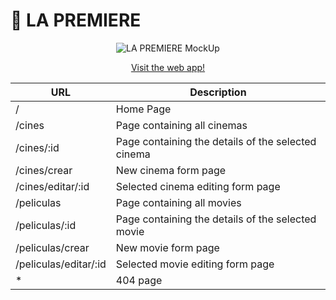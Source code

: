 # 🍿 **LA PREMIERE**

<p align="center">
  <img src="https://res.cloudinary.com/dhluctrie/image/upload/v1736522918/La_Premiere_MockUp_a9nnwr.gif" alt="LA PREMIERE MockUp">
</p>

<p align="center">
  <a href="https://lapremiere.netlify.app/">Visit the web app!</a>
</p>




| URL                  | Description                                        |
| ----------------     | -------------------------------------------------- | 
| /                    | Home Page                                          |
| /cines               | Page containing all cinemas                        |
| /cines/:id           | Page containing the details of the selected cinema |
| /cines/crear         | New cinema form page                               |
| /cines/editar/:id    | Selected cinema editing form page                  |
| /peliculas           | Page containing all movies                         |
| /peliculas/:id       | Page containing the details of the selected movie  |
| /peliculas/crear     | New movie form page                                |
| /peliculas/editar/:id| Selected movie editing form page                   |
| *                    | 404 page                                           |
